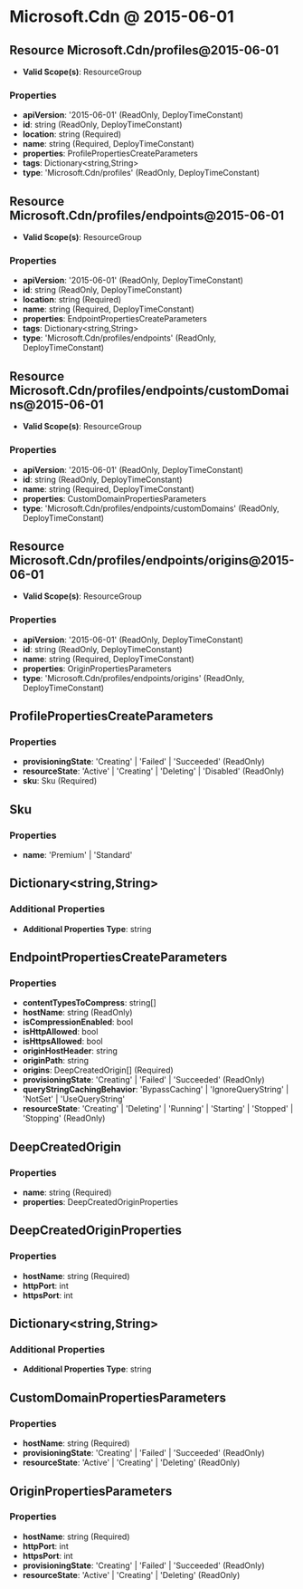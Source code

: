 # Microsoft.Cdn @ 2015-06-01

## Resource Microsoft.Cdn/profiles@2015-06-01
* **Valid Scope(s)**: ResourceGroup
### Properties
* **apiVersion**: '2015-06-01' (ReadOnly, DeployTimeConstant)
* **id**: string (ReadOnly, DeployTimeConstant)
* **location**: string (Required)
* **name**: string (Required, DeployTimeConstant)
* **properties**: ProfilePropertiesCreateParameters
* **tags**: Dictionary<string,String>
* **type**: 'Microsoft.Cdn/profiles' (ReadOnly, DeployTimeConstant)

## Resource Microsoft.Cdn/profiles/endpoints@2015-06-01
* **Valid Scope(s)**: ResourceGroup
### Properties
* **apiVersion**: '2015-06-01' (ReadOnly, DeployTimeConstant)
* **id**: string (ReadOnly, DeployTimeConstant)
* **location**: string (Required)
* **name**: string (Required, DeployTimeConstant)
* **properties**: EndpointPropertiesCreateParameters
* **tags**: Dictionary<string,String>
* **type**: 'Microsoft.Cdn/profiles/endpoints' (ReadOnly, DeployTimeConstant)

## Resource Microsoft.Cdn/profiles/endpoints/customDomains@2015-06-01
* **Valid Scope(s)**: ResourceGroup
### Properties
* **apiVersion**: '2015-06-01' (ReadOnly, DeployTimeConstant)
* **id**: string (ReadOnly, DeployTimeConstant)
* **name**: string (Required, DeployTimeConstant)
* **properties**: CustomDomainPropertiesParameters
* **type**: 'Microsoft.Cdn/profiles/endpoints/customDomains' (ReadOnly, DeployTimeConstant)

## Resource Microsoft.Cdn/profiles/endpoints/origins@2015-06-01
* **Valid Scope(s)**: ResourceGroup
### Properties
* **apiVersion**: '2015-06-01' (ReadOnly, DeployTimeConstant)
* **id**: string (ReadOnly, DeployTimeConstant)
* **name**: string (Required, DeployTimeConstant)
* **properties**: OriginPropertiesParameters
* **type**: 'Microsoft.Cdn/profiles/endpoints/origins' (ReadOnly, DeployTimeConstant)

## ProfilePropertiesCreateParameters
### Properties
* **provisioningState**: 'Creating' | 'Failed' | 'Succeeded' (ReadOnly)
* **resourceState**: 'Active' | 'Creating' | 'Deleting' | 'Disabled' (ReadOnly)
* **sku**: Sku (Required)

## Sku
### Properties
* **name**: 'Premium' | 'Standard'

## Dictionary<string,String>
### Additional Properties
* **Additional Properties Type**: string

## EndpointPropertiesCreateParameters
### Properties
* **contentTypesToCompress**: string[]
* **hostName**: string (ReadOnly)
* **isCompressionEnabled**: bool
* **isHttpAllowed**: bool
* **isHttpsAllowed**: bool
* **originHostHeader**: string
* **originPath**: string
* **origins**: DeepCreatedOrigin[] (Required)
* **provisioningState**: 'Creating' | 'Failed' | 'Succeeded' (ReadOnly)
* **queryStringCachingBehavior**: 'BypassCaching' | 'IgnoreQueryString' | 'NotSet' | 'UseQueryString'
* **resourceState**: 'Creating' | 'Deleting' | 'Running' | 'Starting' | 'Stopped' | 'Stopping' (ReadOnly)

## DeepCreatedOrigin
### Properties
* **name**: string (Required)
* **properties**: DeepCreatedOriginProperties

## DeepCreatedOriginProperties
### Properties
* **hostName**: string (Required)
* **httpPort**: int
* **httpsPort**: int

## Dictionary<string,String>
### Additional Properties
* **Additional Properties Type**: string

## CustomDomainPropertiesParameters
### Properties
* **hostName**: string (Required)
* **provisioningState**: 'Creating' | 'Failed' | 'Succeeded' (ReadOnly)
* **resourceState**: 'Active' | 'Creating' | 'Deleting' (ReadOnly)

## OriginPropertiesParameters
### Properties
* **hostName**: string (Required)
* **httpPort**: int
* **httpsPort**: int
* **provisioningState**: 'Creating' | 'Failed' | 'Succeeded' (ReadOnly)
* **resourceState**: 'Active' | 'Creating' | 'Deleting' (ReadOnly)

